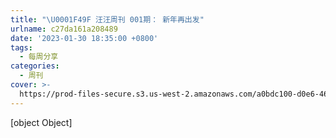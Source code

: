 ```yaml
---
title: "\U0001F49F 汪汪周刊 001期： 新年再出发"
urlname: c27da161a208489
date: '2023-01-30 18:35:00 +0800'
tags:
  - 每周分享
categories:
  - 周刊
cover: >-
  https://prod-files-secure.s3.us-west-2.amazonaws.com/a0bdc100-d0e6-4660-8a91-9071d9d01779/6db8f3a0-318c-4fe3-a023-b2ca401fcb80/%E8%93%9D%E7%B2%89%E8%89%B2%E8%B7%B3%E8%9A%A4%E5%B8%82%E5%9C%BA%E7%9F%A2%E9%87%8F%E6%B4%BB%E5%8A%A8%E5%AE%A3%E4%BC%A0%E4%B8%AD%E6%96%87%E5%BE%AE%E4%BF%A1%E5%85%AC%E4%BC%97%E5%8F%B7%E5%B0%81%E9%9D%A2.png?X-Amz-Algorithm=AWS4-HMAC-SHA256&X-Amz-Content-Sha256=UNSIGNED-PAYLOAD&X-Amz-Credential=AKIAT73L2G45HZZMZUHI%2F20240314%2Fus-west-2%2Fs3%2Faws4_request&X-Amz-Date=20240314T130750Z&X-Amz-Expires=3600&X-Amz-Signature=3d46899568df55d1f1e023c2bcc9e2a0b7e74209ff2f235adf535bba0a1c71c8&X-Amz-SignedHeaders=host&x-id=GetObject
---
```


[object Object]
